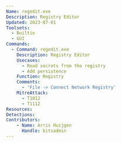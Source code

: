 ```yaml
---
Name: regedit.exe
Description: Registry Editor
Updated: 2023-07-01
Toolsets:
  - Builtin
  - GUI
Commands:
  - Command: regedit.exe
    Description: Registry Editor
    Usecases:
      - Read secrets from the registry
      - Add persistence
    Function: Registry
    Comments:
      - 'File -> Connect Network Registry'
    MitreAttack:
      - T1012
      - T1112
Resources:
Detections:
Contributors:
    - Name: Arris Huijgen
      Handle: bitsadmin
---
```

